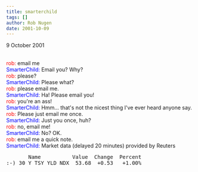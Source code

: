 ```yaml
---
title: smarterchild
tags: []
author: Rob Nugen
date: 2001-10-09
---
```


<p class=date>9 October 2001</p>

<br><font color='red'>rob:</font> email me
<br><font color='blue'>SmarterChild:</font> Email you?
Why?
<br><font color='red'>rob:</font> please?
<br><font color='blue'>SmarterChild:</font> Please
what?
<br><font color='red'>rob:</font> please email me.
<br><font color='blue'>SmarterChild:</font> Ha! Please
email you!
<br><font color='red'>rob:</font> you're an ass!
<br><font color='blue'>SmarterChild:</font> Hmm...
that's not the nicest thing I've ever heard anyone
say.
<br><font color='red'>rob:</font> Please just email me
once.
<br><font color='blue'>SmarterChild:</font> Just you
once, huh?
<br><font color='red'>rob:</font> no, email me!
<br><font color='blue'>SmarterChild:</font> No? OK.
<br><font color='red'>rob:</font> email me a quick
note.
<br><font color='blue'>SmarterChild:</font> Market
data (delayed 20 minutes) provided by Reuters
<pre>
       Name          Value  Change  Percent
:-) 30 Y TSY YLD NDX  53.68  +0.53   +1.00%
</pre>
